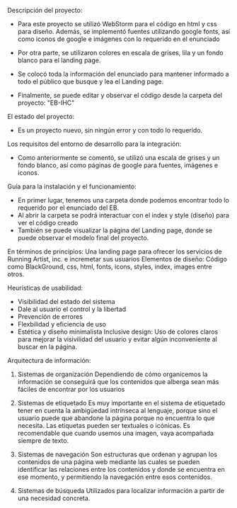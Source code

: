 ﻿Descripción del proyecto:

- Para este proyecto se utilizó WebStorm para el código en html y css para diseño. Además, se implementó fuentes utilizando google fonts, así como iconos de google e imágenes con lo
requerido en el enunciado

- Por otra parte, se utilizaron colores en escala de grises, lila y un fondo blanco para el landing page.
- Se colocó toda la información del enunciado para mantener informado a todo el público que busque y lea el Landing page.
- Finalmente, se puede editar y observar el código desde la carpeta del proyecto: "EB-IHC"

El estado del proyecto:

- Es un proyecto nuevo, sin ningún error y con todo lo requerido.

Los requisitos del entorno de desarrollo para la integración:

- Como anteriormente se comentó, se utilizó una escala de grises y un fondo blanco, así como páginas de google para fuentes, imágenes e iconos.


Guía para la instalación y el funcionamiento:

- En primer lugar, tenemos una carpeta donde podemos encontrar todo lo requerido por el enunciado del EB.
- Al abrir la carpeta se podrá interactuar con el index y style (diseño) para ver el código creado
- También se puede visualizar la página del Landing page, donde se puede observar el modelo final del proyecto.

En términos de principios: Una landing page para ofrecer los servicios de Running Artist, inc. e incremetar sus usuarios
Elementos de diseño: Código como BlackGround, css, html, fonts, icons, styles, index, images entre otros.

Heurísticas de usabilidad: 

- Visibilidad del estado del sistema
- Dale al usuario el control y la libertad
- Prevención de errores
- Flexbilidad y eficiencia de uso
- Estética y diseño minimalista
Inclusive design: Uso de colores claros para mejorar la visivilidad del usuario y evitar algún inconveniente al buscar en la página.

Arquitectura de información:

1. Sistemas de organización
Dependiendo de cómo organicemos la información se conseguirá que los contenidos que alberga sean más fáciles de encontrar por los usuarios

2. Sistemas de etiquetado
Es muy importante en el sistema de etiquetado tener en cuenta la ambigüedad intrínseca al lenguaje, porque sino el usuario puede que abandone la página porque no encuentra lo que necesita. Las etiquetas pueden ser textuales o icónicas. Es recomendable que cuando usemos una imagen, vaya acompañada siempre de texto.

3. ​Sistemas de navegación
Son estructuras que ordenan y agrupan los contenidos de una página web mediante las cuales se pueden ​identificar las relaciones entre los contenidos y donde se encuentra en ese momento, y permitiendo la navegación entre esos contenidos.

4. Sistemas de búsqueda
Utilizados para localizar información a partir de una necesidad concreta.
